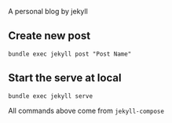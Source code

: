 A personal blog by jekyll

## Create new post
```
bundle exec jekyll post "Post Name"
```
## Start the serve at local
```
bundle exec jekyll serve
```

All commands above come from `jekyll-compose`
